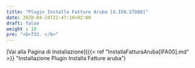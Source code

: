 ```yaml
---
title: "Plugin Installa Fatture Aruba [X.IFA.STD00]"
date: 2020-04-24T22:47:10+02:00
draft: false
weight : 10
pre: "<b>732. </b>"
---
```


[Vai alla Pagina di Installazione]({{< ref "InstallaFatturaAruba[IFA00].md" >}} "Installazione Plugin Installa Fatture aruba")
